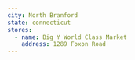 ```yaml
---
city: North Branford
state: connecticut
stores:
  - name: Big Y World Class Market
    address: 1289 Foxon Road
---
```

